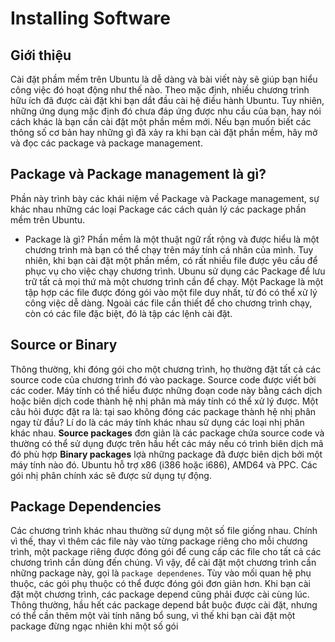 # Installing Software
## Giới thiệu
Cài đặt phầm mềm trên Ubuntu là dễ dàng và bài viết này sẽ giúp bạn hiểu công việc đó hoạt động như thế nào.
Theo mặc định, nhiều chương trình hữu ích đã được cài đặt khi bạn dắt đầu cài hệ điều hành Ubuntu. Tuy nhiên, những ứng dụng mặc định đó chưa đáp ứng được nhu cầu của bạn, hay nói cách khác là bạn cần cài đặt một phần mềm mới.
Nếu bạn muốn biết các thông số cơ bản hay những gì đã xảy ra khi bạn cài đặt phần mềm, hãy mở và đọc các package và package management.
## Package và Package management là gì?
Phần này trình bày các khái niệm về Package và Package management, sự khác nhau những các loại Package các cách quản lý các package phần mềm trên Ubuntu.
- Package là gì?
Phần mềm là một thuật ngữ rất rộng và được hiểu là một chương trình mà bạn có thể chạy trên máy tính cá nhân của mình. Tuy nhiên, khi bạn cài đặt một phần mềm, có rất nhiều file được yêu cầu để phục vụ cho việc chạy chương trình.
Ubunu sử dụng các Package để lưu trữ tất cả mọi thứ mà một chương trình cần để chạy. Một Package là một tập hợp các file được đóng gói vào một file duy nhất, từ đó có thể xử lý công việc dễ dàng. Ngoài các file cần thiết để cho chương trình chạy, còn có các file đặc biệt, đó là tập các lệnh cài đặt.
## Source or Binary
Thông thường, khi đóng gói cho một chương trình, họ thường đặt tất cả các source code của chương trình đó vào package. Source code được viết bởi các coder. Máy tính có thể hiểu được những đoạn code này bằng cách dịch hoặc biên dịch code thành hệ nhị phân mà máy tính có thể xử lý được.
Một câu hỏi được đặt ra là: tại sao không đóng các package thành hệ nhị phân ngay từ đầu? Lí do là các máy tính khác nhau sử dụng các loại nhị phân khác nhau.
**Source packages** đơn giản là các package chứa source code và thường có thể sử dụng được trên hầu hết các máy nếu có trình biên dịch mã đó phù hợp
**Binary packages** lợà những package đã được biên dịch bởi một máy tính nào đó. Ubuntu hỗ trợ x86 (i386 hoặc i686), AMD64 và PPC. Các gói nhị phân chính xác sẽ được sử dụng tự động.
## Package Dependencies
Các chương trình khác nhau thường sử dụng một số file giống nhau. Chính vì thế, thay vì thêm các file này vào từng package riêng cho mỗi chương trình, một package riêng được đóng gói để cung cấp các file cho tất cả các chương trình cần dùng đến chúng. Vì vậy, để cài đặt một chương trình cần những package này, gọi là `package dependenes`. Tùy vào mối quan hệ phụ thuộc, các gói phụ thuộc có thể được đóng gói đơn giản hơn.
Khi bạn cài đặt một chương trình, các package depend cũng phải được cài cùng lúc. Thông thường, hầu hết các package depend bắt buộc được cài đặt, nhưng có thể cần thêm một vài tính năng bổ sung, vì thế khi bạn cài đặt một package đừng ngạc nhiên khi một số gói 
